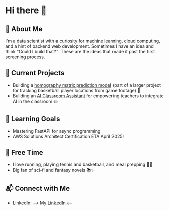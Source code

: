 # Hi there 👋
## 🔎 About Me

I'm a data scientist with a curiosity for machine learning, cloud computing, and a hint of backend web development. Sometimes I have an idea and think "Could I build that?". These are the ideas that made it past the first screening process. 

## 🔭 Current Projects
- Building a [homography matrix prediction model](https://github.com/Duke-Basketball-Analytics/homography-deep-learning-model) (part of a larger project for tracking basketball player locations from game footage) 🏀
- Building an [AI Classroom Assistant](https://github.com/matthold86/AI.ClassroomAssistant) for empowering teachers to integrate AI in the classroom ✏️

## 🌱 Learning Goals
- Mastering FastAPI for async programming
- AWS Solutions Architect Certification ETA April 2025!

## 🎯 **Free Time**
- I love running, playing tennis and basketball, and meal prepping 🍳🏃
- Big fan of sci-fi and fantasy novels 📚✨

## 📬 Connect with Me
- LinkedIn: [--> My LinkedIn <--](http://www.linkedin.com/in/matthew-holden86)






